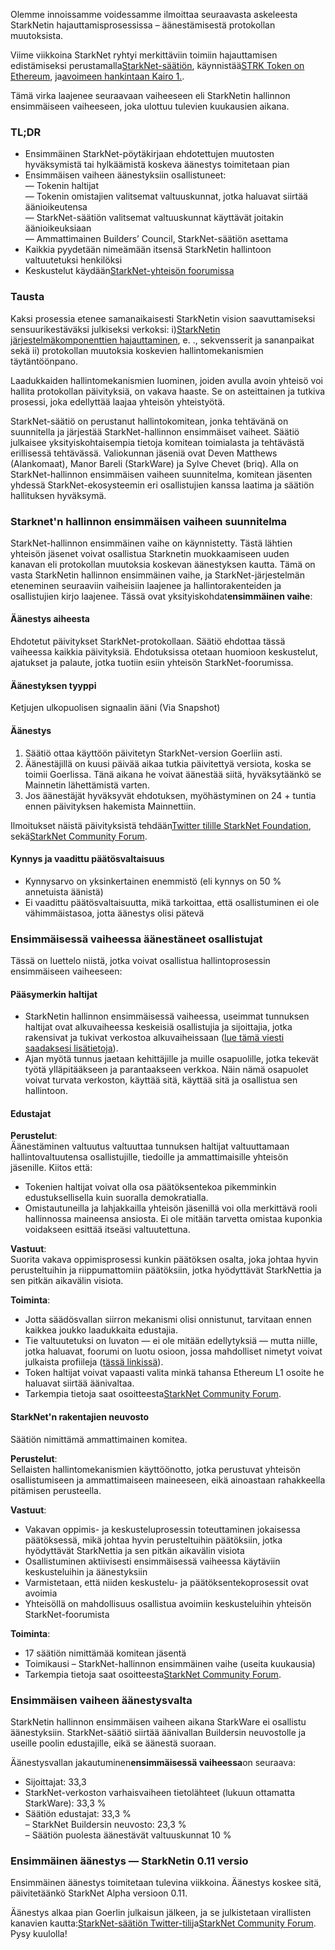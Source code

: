 Olemme innoissamme voidessamme ilmoittaa seuraavasta askeleesta StarkNetin hajauttamisprosessissa – äänestämisestä protokollan muutoksista.

Viime viikkoina StarkNet ryhtyi merkittäviin toimiin hajauttamisen edistämiseksi perustamalla[StarkNet-säätiön](https://medium.com/@StarkNet_Foundation/welcome-to-the-world-starknet-foundation-7bd55d5dbc59), käynnistää[STRK Token on Ethereum](https://medium.com/starkware/starknet-token-is-deployed-on-ethereum-f27f0000b00c), ja[avoimeen hankintaan Kairo 1.](https://medium.com/starkware/open-sourcing-cairo-1-0-b3100a664bb0).

Tämä virka laajenee seuraavaan vaiheeseen eli StarkNetin hallinnon ensimmäiseen vaiheeseen, joka ulottuu tulevien kuukausien aikana.

### TL;DR

* Ensimmäinen StarkNet-pöytäkirjaan ehdotettujen muutosten hyväksymistä tai hylkäämistä koskeva äänestys toimitetaan pian
* Ensimmäisen vaiheen äänestyksiin osallistuneet:\
  — Tokenin haltijat\
  — Tokenin omistajien valitsemat valtuuskunnat, jotka haluavat siirtää äänioikeutensa\
  — StarkNet-säätiön valitsemat valtuuskunnat käyttävät joitakin äänioikeuksiaan\
  — Ammattimainen Builders’ Council, StarkNet-säätiön asettama
* Kaikkia pyydetään nimeämään itsensä StarkNetin hallintoon valtuutetuksi henkilöksi
* Keskustelut käydään[StarkNet-yhteisön foorumissa](https://community.starknet.io/)

### Tausta

Kaksi prosessia etenee samanaikaisesti StarkNetin vision saavuttamiseksi sensuurikestäväksi julkiseksi verkoksi: i)[StarkNetin järjestelmäkomponenttien hajauttaminen](https://community.starknet.io/t/starknet-decentralized-protocol-introduction/2671), e. ., sekvensserit ja sananpaikat sekä ii) protokollan muutoksia koskevien hallintomekanismien täytäntöönpano.

Laadukkaiden hallintomekanismien luominen, joiden avulla avoin yhteisö voi hallita protokollan päivityksiä, on vakava haaste. Se on asteittainen ja tutkiva prosessi, joka edellyttää laajaa yhteisön yhteistyötä.

StarkNet-säätiö on perustanut hallintokomitean, jonka tehtävänä on suunnitella ja järjestää StarkNet-hallinnon ensimmäiset vaiheet. Säätiö julkaisee yksityiskohtaisempia tietoja komitean toimialasta ja tehtävästä erillisessä tehtävässä. Valiokunnan jäseniä ovat Deven Matthews (Alankomaat), Manor Bareli (StarkWare) ja Sylve Chevet (briq). Alla on StarkNet-hallinnon ensimmäisen vaiheen suunnitelma, komitean jäsenten yhdessä StarkNet-ekosysteemin eri osallistujien kanssa laatima ja säätiön hallituksen hyväksymä.

### Starknet'n hallinnon ensimmäisen vaiheen suunnitelma

StarkNet-hallinnon ensimmäinen vaihe on käynnistetty. Tästä lähtien yhteisön jäsenet voivat osallistua Starknetin muokkaamiseen uuden kanavan eli protokollan muutoksia koskevan äänestyksen kautta. Tämä on vasta StarkNetin hallinnon ensimmäinen vaihe, ja StarkNet-järjestelmän eteneminen seuraaviin vaiheisiin laajenee ja hallintorakenteiden ja osallistujien kirjo laajenee. Tässä ovat yksityiskohdat**ensimmäinen vaihe**:

#### Äänestys aiheesta

Ehdotetut päivitykset StarkNet-protokollaan. Säätiö ehdottaa tässä vaiheessa kaikkia päivityksiä. Ehdotuksissa otetaan huomioon keskustelut, ajatukset ja palaute, jotka tuotiin esiin yhteisön StarkNet-foorumissa.

#### Äänestyksen tyyppi

Ketjujen ulkopuolisen signaalin ääni (Via Snapshot)

#### Äänestys

1. Säätiö ottaa käyttöön päivitetyn StarkNet-version Goerliin asti.
2. Äänestäjillä on kuusi päivää aikaa tutkia päivitettyä versiota, koska se toimii Goerlissa. Tänä aikana he voivat äänestää siitä, hyväksytäänkö se Mainnetin lähettämistä varten.
3. Jos äänestäjät hyväksyvät ehdotuksen, myöhästyminen on 24 + tuntia ennen päivityksen hakemista Mainnettiin.

Ilmoitukset näistä päivityksistä tehdään[Twitter tilille StarkNet Foundation](https://twitter.com/StarkNetFndn), sekä[StarkNet Community Forum](https://community.starknet.io/).

#### Kynnys ja vaadittu päätösvaltaisuus

* Kynnysarvo on yksinkertainen enemmistö (eli kynnys on 50 % annetuista äänistä)
* Ei vaadittu päätösvaltaisuutta, mikä tarkoittaa, että osallistuminen ei ole vähimmäistasoa, jotta äänestys olisi pätevä

### Ensimmäisessä vaiheessa äänestäneet osallistujat

Tässä on luettelo niistä, jotka voivat osallistua hallintoprosessin ensimmäiseen vaiheeseen:

#### Pääsymerkin haltijat

* StarkNetin hallinnon ensimmäisessä vaiheessa, useimmat tunnuksen haltijat ovat alkuvaiheessa keskeisiä osallistujia ja sijoittajia, jotka rakensivat ja tukivat verkostoa alkuvaiheissaan ([lue tämä viesti saadaksesi lisätietoja](https://medium.com/@starkware/part-3-starknet-token-design-5cc17af066c6)).
* Ajan myötä tunnus jaetaan kehittäjille ja muille osapuolille, jotka tekevät työtä ylläpitääkseen ja parantaakseen verkkoa. Näin nämä osapuolet voivat turvata verkoston, käyttää sitä, käyttää sitä ja osallistua sen hallintoon.

#### Edustajat

**Perustelut**:\
Äänestäminen valtuutus valtuuttaa tunnuksen haltijat valtuuttamaan hallintovaltuutensa osallistujille, tiedoille ja ammattimaisille yhteisön jäsenille. Kiitos että:

* Tokenien haltijat voivat olla osa päätöksentekoa pikemminkin edustuksellisella kuin suoralla demokratialla.
* Omistautuneilla ja lahjakkailla yhteisön jäsenillä voi olla merkittävä rooli hallinnossa maineensa ansiosta. Ei ole mitään tarvetta omistaa kuponkia voidakseen esittää itseäsi valtuutettuna.

**Vastuut**:\
Suorita vakava oppimisprosessi kunkin päätöksen osalta, joka johtaa hyvin perusteltuihin ja riippumattomiin päätöksiin, jotka hyödyttävät StarkNettia ja sen pitkän aikavälin visiota.

**Toiminta**:

* Jotta säädösvallan siirron mekanismi olisi onnistunut, tarvitaan ennen kaikkea joukko laadukkaita edustajia.
* Tie valtuutetuksi on luvaton — ei ole mitään edellytyksiä — mutta niille, jotka haluavat, foorumi on luotu osioon, jossa mahdolliset nimetyt voivat julkaista profiileja ([tässä linkissä](https://community.starknet.io/t/delegate-profile-thread/4049)).
* Token haltijat voivat vapaasti valita minkä tahansa Ethereum L1 osoite he haluavat siirtää äänivaltaa.
* Tarkempia tietoja saat osoitteesta[StarkNet Community Forum](https://community.starknet.io/t/delegate-profile-thread/4049).

#### StarkNet'n rakentajien neuvosto

Säätiön nimittämä ammattimainen komitea.

**Perustelut**:\
Sellaisten hallintomekanismien käyttöönotto, jotka perustuvat yhteisön osallistumiseen ja ammattimaiseen maineeseen, eikä ainoastaan rahakkeella pitämisen perusteella.

**Vastuut**:

* Vakavan oppimis- ja keskusteluprosessin toteuttaminen jokaisessa päätöksessä, mikä johtaa hyvin perusteltuihin päätöksiin, jotka hyödyttävät StarkNettia ja sen pitkän aikavälin visiota
* Osallistuminen aktiivisesti ensimmäisessä vaiheessa käytäviin keskusteluihin ja äänestyksiin
* Varmistetaan, että niiden keskustelu- ja päätöksentekoprosessit ovat avoimia
* Yhteisöllä on mahdollisuus osallistua avoimiin keskusteluihin yhteisön StarkNet-foorumista

**Toiminta**:

* 17 säätiön nimittämää komitean jäsentä
* Toimikausi – StarkNet-hallinnon ensimmäinen vaihe (useita kuukausia)
* Tarkempia tietoja saat osoitteesta[StarkNet Community Forum](https://community.starknet.io/t/delegate-profile-thread/4049).

### Ensimmäisen vaiheen äänestysvalta

StarkNetin hallinnon ensimmäisen vaiheen aikana StarkWare ei osallistu äänestyksiin. StarkNet-säätiö siirtää äänivallan Buildersin neuvostolle ja useille poolin edustajille, eikä se äänestä suoraan.

Äänestysvallan jakautuminen**ensimmäisessä vaiheessa**on seuraava:

* Sijoittajat: 33,3
* StarkNet-verkoston varhaisvaiheen tietolähteet (lukuun ottamatta StarkWare): 33,3 %
* Säätiön edustajat: 33,3 %\
  – StarkNet Buildersin neuvosto: 23,3 %\
  – Säätiön puolesta äänestävät valtuuskunnat 10 %

### Ensimmäinen äänestys — StarkNetin 0.11 versio

Ensimmäinen äänestys toimitetaan tulevina viikkoina. Äänestys koskee sitä, päivitetäänkö StarkNet Alpha versioon 0.11.

Äänestys alkaa pian Goerlin julkaisun jälkeen, ja se julkistetaan virallisten kanavien kautta:[StarkNet-säätiön Twitter-tili](https://twitter.com/StarkNetFndn)ja[StarkNet Community Forum](https://community.starknet.io/). Pysy kuulolla!